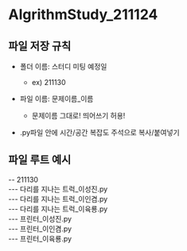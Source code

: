 # AlgrithmStudy_211124

## 파일 저장 규칙
- 폴더 이름: 스터디 미팅 예정일 
  - ex) 211130
  
- 파일 이름: 문제이름_이름
  - 문제이름 그대로! 띄어쓰기 허용!
  
- .py파일 안에 시간/공간 복잡도 주석으로 복사/붙여넣기 

 ## 파일 루트 예시
-- 211130 <br>
--- 다리를 지나는 트럭_이성진.py <br>
--- 다리를 지나는 트럭_이인겸.py <br>
--- 다리를 지나는 트럭_이육룡.py <br>
--- 프린터_이성진.py <br>
--- 프린터_이인겸.py <br>
--- 프린터_이육룡.py <br>

